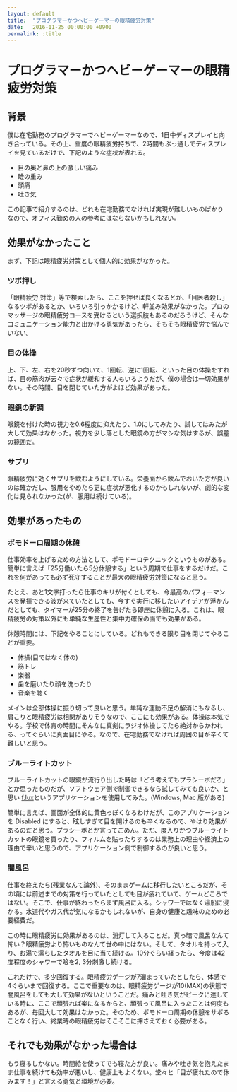 ```yaml
---
layout: default
title:  "プログラマーかつヘビーゲーマーの眼精疲労対策"
date:   2016-11-25 00:00:00 +0900
permalink: :title
---
```


# プログラマーかつヘビーゲーマーの眼精疲労対策

## 背景

僕は在宅勤務のプログラマーでヘビーゲーマーなので、1日中ディスプレイと向き合っている。その上、重度の眼精疲労持ちで、2時間もぶっ通しでディスプレイを見ているだけで、下記のような症状が表れる。

- 目の奥と鼻の上の激しい痛み
- 瞼の重み
- 頭痛
- 吐き気

この記事で紹介するのは、どれも在宅勤務でなければ実現が難しいものばかりなので、オフィス勤めの人の参考にはならないかもしれない。

## 効果がなかったこと

まず、下記は眼精疲労対策として個人的に効果がなかった。

### ツボ押し

「眼精疲労 対策」等で検索したら、ここを押せば良くなるとか、「目医者殺し」なるツボがあるとか、いろいろ引っかかるけど、軒並み効果がなかった。プロのマッサージの眼精疲労コースを受けるという選択肢もあるのだろうけど、そんなコミュニケーション能力と出かける勇気があったら、そもそも眼精疲労で悩んでいない。

### 目の体操

上、下、左、右を20秒ずつ向いて、1回転、逆に1回転、といった目の体操をすれば、目の筋肉が云々で症状が緩和する人もいるようだが、僕の場合は一切効果がない。その時間、目を閉じていた方がよほど効果があった。

### 眼鏡の新調

眼鏡を付けた時の視力を0.6程度に抑えたり、1.0にしてみたり、試してはみたが大して効果はなかった。視力を少し落とした眼鏡の方がマシな気はするが、誤差の範囲だ。

### サプリ

眼精疲労に効くサプリを飲むようにしている。栄養面から飲んでおいた方が良いのは確かだし、服用をやめたら更に症状が悪化するのかもしれないが、劇的な変化は見られなかった(が、服用は続けている)。

## 効果があったもの

### ポモドーロ周期の休憩

仕事効率を上げるための方法として、ポモドーロテクニックというものがある。簡単に言えば「25分働いたら5分休憩する」という周期で仕事をするだけだ。これを何があっても必ず死守することが最大の眼精疲労対策になると思う。

たとえ、あと1文字打ったら仕事のキリが付くとしても、今最高のパフォーマンスを発揮できる波が来ていたとしても、今すぐ実行に移したいアイデアが浮かんだとしても、タイマーが25分の終了を告げたら即座に休憩に入る。これは、眼精疲労の対策以外にも単純な生産性と集中力確保の面でも効果がある。

休憩時間には、下記をやることにしている。どれもできる限り目を閉じてやることが重要。

- 体操(目ではなく体の)
- 筋トレ
- 楽器
- 歯を磨いたり顔を洗ったり
- 音楽を聴く

メインは全部体操に振り切って良いと思う。単純な運動不足の解消にもなるし、肩こりと眼精疲労は相関がありそうなので、ここにも効果がある。体操は本気でやる。学校で体育の時間にそんなに真剣にラジオ体操してたら絶対からかわれる、ってぐらいに真面目にやる。なので、在宅勤務でなければ周囲の目が辛くて難しいと思う。


### ブルーライトカット

ブルーライトカットの眼鏡が流行り出した時は「どう考えてもプラシーボだろ」とか思ったものだが、ソフトウェア側で制御できるなら試してみても良いか、と思い [f.lux](https://justgetflux.com)というアプリケーションを使用してみた。(Windows, Mac 版がある)

簡単に言えば、画面が全体的に黄色っぽくなるわけだが、このアプリケーションを Disabled にすると、眩しすぎて目を開けるのも辛くなるので、やはり効果があるのだと思う。プラシーボとか言ってごめん。ただ、度入りかつブルーライトカットの眼鏡を買ったり、フィルムを貼ったりするのは業務上の理由や経済上の理由で辛いと思うので、アプリケーション側で制御するのが良いと思う。


### 闇風呂

仕事を終えたら(残業なんて論外)、そのままゲームに移行したいところだが、その頃には前述までの対策を行っていたとしても目が疲れていて、ゲームどころではない。そこで、仕事が終わったらまず風呂に入る。シャワーではなく湯船に浸かる。水道代やガス代が気になるかもしれないが、自身の健康と趣味のための必要経費だ。

この時に眼精疲労に効果があるのは、消灯して入ることだ。真っ暗で風呂なんて怖い？眼精疲労より怖いものなんて世の中にはない。そして、タオルを持って入り、お湯で濡らしたタオルを目に当て続ける。10分ぐらい経ったら、今度は42度程度のシャワーで瞼を2, 3分刺激し続ける。

これだけで、多少回復する。眼精疲労ゲージが7溜まっていたとしたら、体感で4ぐらいまで回復する。ここで重要なのは、眼精疲労ゲージが10(MAX)の状態で闇風呂をしても大して効果がないということだ。痛みと吐き気がピークに達している時に、ここで頑張れば楽になるからと、頑張って風呂に入ったことは何度もあるが、毎回大して効果はなかった。そのため、ポモドーロ周期の休憩をサボることなく行い、終業時の眼精疲労はそこそこに押さえておく必要がある。


## それでも効果がなかった場合は

もう寝るしかない。時間給を使ってでも寝た方が良い。痛みや吐き気を抱えたまま仕事を続けても効率が悪いし、健康上もよくない。堂々と「目が疲れたので休みます！」と言える勇気と環境が必要。
